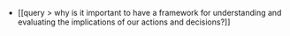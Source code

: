 - [[query > why is it important to have a framework for understanding and evaluating the implications of our actions and decisions?]]